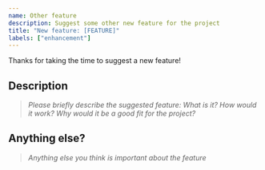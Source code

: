 ```yaml
---
name: Other feature
description: Suggest some other new feature for the project
title: "New feature: [FEATURE]"
labels: ["enhancement"]
---
```


Thanks for taking the time to suggest a new feature!

## Description

> _Please briefly describe the suggested feature: What is it? How would it work? Why would it be a good fit for the project?_

## Anything else?

> _Anything else you think is important about the feature_
